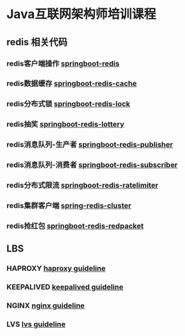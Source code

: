 # Java互联网架构师培训课程

## redis 相关代码

### redis客户端操作 [springboot-redis](./redis/springboot-redis)
### redis数据缓存 [springboot-redis-cache](./redis/springboot-redis-cache)
### redis分布式锁 [springboot-redis-lock](./redis/springboot-redis-lock)
### redis抽奖 [springboot-redis-lottery](./redis/springboot-redis-lottery)
### redis消息队列-生产者 [springboot-redis-publisher](./redis/springboot-redis-publisher)
### redis消息队列-消费者 [springboot-redis-subscriber](./redis/springboot-redis-subscriber)
### redis分布式限流 [springboot-redis-ratelimiter](./redis/springboot-redis-ratelimiter)
### redis集群客户端 [spring-redis-cluster](./redis/spring-redis-cluster)
### redis抢红包 [springboot-redis-redpacket](./redis/springboot-redis-redpacket)


## LBS

### HAPROXY [haproxy guideline](./haproxy/HAProxy用法详解.md)
### KEEPALIVED [keepalived guideline](./keepalived/Keepalived安装配置.md)
### NGINX [nginx guideline](./nginx/Nginx编译安装配置.md)
### LVS [lvs guideline](./lvs/LVS安装配置说明.md)
